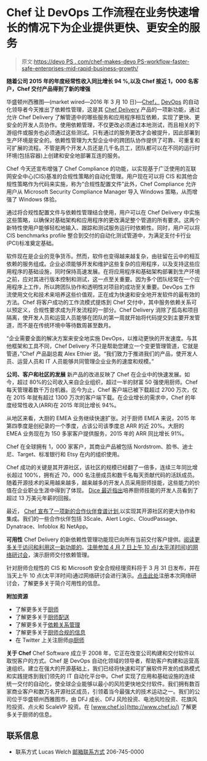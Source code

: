 # Chef 让 DevOps 工作流程在业务快速增长的情况下为企业提供更快、更安全的服务

> 原文:[https://devo PS . com/chef-makes-devo PS-workflow-faster-safe-enterprises-mid-rapid-business-growth/](https://devops.com/chef-makes-devops-workflow-faster-safer-enterprises-amid-rapid-business-growth/)

**随着公司 2015 年的年度经常性收入同比增长 94 %,以及 Chef 接近 1，000 名客户，Chef 交付产品得到了新的增强**

华盛顿州西雅图—(market wired—2016 年 3 月 10 日)—[Chef，](https://www.chef.io/solutions/devops/) [DevOps](https://www.chef.io/solutions/devops/) 的自动化领导者今天推出了依赖性管理，这是其 [Chef Delivery](https://www.chef.io/delivery/) 产品的一项新功能，通过允许 Chef Delivery 了解管道中的哪些服务和应用程序相互依赖，实现了更快、更安全的开发人员协作。使用依赖管理，不仅更改必须通过本地测试，而且相关的下游组件或服务也必须通过这些测试。只有通过的服务更改才会被提升，因此部署到生产环境是安全的。依赖性管理为大型企业中的跨团队协作提供了可靠、可重复和可扩展的流程。不管是两个开发人员还是几千名员工，团队都可以在不同的运行时环境(包括容器)上创建和安全地部署互连的服务。

Chef 今天还宣布增强了 Chef Compliance 的功能，以实现基于广泛使用的互联网安全中心(CIS)基准的合规性策略的自动化管理。用户现在可以将 CIS 和其他合规性策略作为代码来实施，称为“合规性配置文件”此外，Chef Compliance 允许用户从 Microsoft Security Compliance Manager 导入 Windows 策略，从而增强了 Windows 体验。

通过将合规性配置文件与依赖性管理结合使用，用户可以在 Chef Delivery 中实施这些策略，以确保对基础架构和应用程序的更改满足整个管道的所有要求。这两个新特性使用户能够轻松地输入、跟踪和测试服务运行时依赖性。同时，用户可以将 CIS benchmarks profile 整合到交付的自动化测试管道中，为满足支付卡行业(PCI)标准奠定基础。

软件现在是企业的竞争货币。然而，软件也变得越来越复杂，由驻留在云中的相互依赖的服务组成。企业必须能够开发和维护这些复杂的应用程序，以及支持这些应用程序的基础设施，同时保持高速发展。在将应用程序和基础架构部署到生产环境之前，应对其进行版本控制和测试，这一点至关重要。因为多个团队经常在一个应用程序上工作，所以跨团队协作和透明性对项目的成功至关重要。DevOps 工作流使用文化和技术来培养这些价值观，正在成为快速和安全地开发软件的最有效的方法。Chef 将客户成功的工作流模式提炼到 Chef 交付中，其中服务依赖关系可以预定义，合规性要求成为开发流程的一部分。Chef Delivery 消除了孤岛和项目隔离，使开发人员和运营人员能够在团队的第一周就开始将代码提交到主要开发管道，而不是在传统环境中等待数周甚至数月。

“企业需要全面的解决方案来安全地实施 DevOps，以推动更快的开发速度。与其他框架和工具不同，Chef Delivery 不只是帮助您建立一个变更管理管道，它就是管道，”Chef 产品副总裁 Alex Ethier 说。“我们致力于推进我们的产品，使开发人员、运营人员和 IT 人员能够共同管理企业业务的速度和规模。”

**公司、客户和社区的发展** 新产品的改进反映了 Chef 在企业中的快速发展。如今，超过 80%的公司收入来自企业组织，超过一半的财富 50 强使用厨师。Chef 每天管理着数千万台机器。迄今为止，Chef 客户端已被下载超过 2700 万次，仅在 2015 年就有超过 1300 万次的客户端下载。在企业增长的需求中，Chef 的年度经常性收入(ARR)在 2015 年同比增长 94%。

从地区来看，大厨的 EMEA 业务继续快速扩张。对于厨师 EMEA 来说，2015 年第四季度是创纪录的一个季度，占该公司该季度总 ARR 的近 20%。大厨的 EMEA 业务现在为 150 多家客户提供服务，2015 年的 ARR 同比增长 91%。

Chef 在全球拥有 1，000 家客户，其商业产品被包括 Nordstrom、脸书、迪士尼、Target、标准银行和 Etsy 在内的组织使用。

Chef 成功的关键是其开源社区，该社区的规模已经翻了一倍多，连续三年同比增长超过 100%，拥有近 70，000 名注册成员和数千名每天贡献代码的活跃成员。随着开源技术的采用越来越多，越来越多的开发人员采用厨师技能，这些能力的价值在企业职业生涯中得到了体现。 [Dice 最近指出](http://www.dice.com/salary)培养厨师技能的开发人员看到了超过 13 万美元年薪的回报。

最近， [Chef 宣布了一项新的合作伙伴食谱计划](https://www.chef.io/blog/2016/02/23/chef-launches-partner-cookbook-program-to-expand-devops-ready-technology-ecosystem/),以实现其开源社区的更大协作和集成。我们的一些合作伙伴包括 3Scale、Alert Logic、CloudPassage、Dynatrace、Infoblox 和 NetApp。

**可用性** Chef Delivery 的新依赖性管理功能现已向所有当前交付客户提供。[阅读更多关于访问和利用这一新功能的](https://www.chef.io/blog/2016/03/10/delivery-dependency-management-release)。[注册参加 4 月 7 日上午 10 点(太平洋时间)的网络研讨会](https://www.chef.io/webinars/?commid=196635)，演示厨师交付依赖管理。

针对厨师合规性的 CIS 和 Microsoft 安全合规经理资料将于 3 月 31 日发布，并在当天上午 10 点(太平洋时间)通过网络研讨会进行演示。[点击此处](https://www.chef.io/webinars/?commid=196633)注册本次网络研讨会，了解更多关于简介可用性的信息。

**附加资源**

*   了解更多关于[厨师](https://www.chef.io/chef/)
*   了解更多关于[厨师配送](https://www.chef.io/delivery/)
*   了解更多关于[依赖关系管理](https://www.chef.io/blog/2016/03/10/delivery-dependency-management-release)
*   了解更多关于[厨师合规的信息](https://www.chef.io/compliance/)
*   在 Twitter 上关注厨师[@厨师](https://mobile.twitter.com/chef)

**关于 Chef** Chef Software 成立于 2008 年，它正在改变公司构建和交付软件以取悦客户的方式。Chef 是 DevOps 自动化领域的领导者，帮助客户构建和运营高速组织。建立在强大的开源基础上，我们已经将快速和可扩展软件开发的成熟模式和实践提炼到我们领先的 IT 自动化平台中。Chef 实现了应用和基础设施的连续统一交付的自动化，使全球企业能够以最小的风险更快地交付软件。我们拥有数百家商业客户和数万名开源社区成员，引领着当今最强大的技术运动之一。我们的公司位于华盛顿州西雅图市，由 DFJ 成长、DFJ 风险投资、电池风险投资、花旗风险投资、点火和 ScaleVP 投资。在 [www.chef.io](http://www.chef.io/) 了解更多关于厨师的信息。

## 联系信息

*   联系方式
    Lucas Welch
    [邮箱联系方式](http://www2.marketwire.com/mw/emailprcntct?id=338AB535002E4B1B)
    206-745-0000